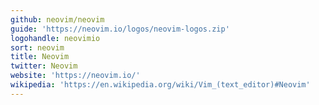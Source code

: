 ```yaml
---
github: neovim/neovim
guide: 'https://neovim.io/logos/neovim-logos.zip'
logohandle: neovimio
sort: neovim
title: Neovim
twitter: Neovim
website: 'https://neovim.io/'
wikipedia: 'https://en.wikipedia.org/wiki/Vim_(text_editor)#Neovim'
---
```

